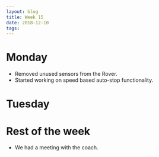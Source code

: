 ```yaml
---
layout: blog
title: Week 15
date: 2018-12-10
tags:
---
```

# Monday
* Removed unused sensors from the Rover.
* Started working on speed based auto-stop functionality.

# Tuesday

# Rest of the week
* We had a meeting with the coach.
